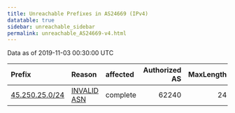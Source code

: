 ```yaml
---
title: Unreachable Prefixes in AS24669 (IPv4)
datatable: true
sidebar: unreachable_sidebar
permalink: unreachable_AS24669-v4.html
---
```


Data as of 2019-11-03 00:30:00 UTC


<div class="datatable-begin"></div>

| Prefix                                                 | Reason                                                                                                | affected   |   Authorized AS |   MaxLength | Anchor                                         |   unreachable /24s |
|:-------------------------------------------------------|:------------------------------------------------------------------------------------------------------|:-----------|----------------:|------------:|:-----------------------------------------------|-------------------:|
| [45.250.25.0/24](https://stat.ripe.net/45.250.25.0/24) | [INVALID ASN](https://rpki-validator.ripe.net/announcement-preview?asn=AS24669&prefix=45.250.25.0/24) | complete   |           62240 |          24 | [RIPE](unreachable_RIPE_NCC_RPKI_Root-v4.html) |                  1 |

<div class="datatable-end"></div>